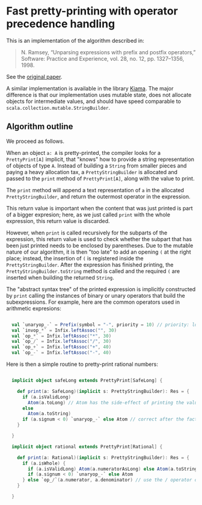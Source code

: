 Fast pretty-printing with operator precedence handling
======================================================

This is an implementation of the algorithm described in:

> N. Ramsey, “Unparsing expressions with prefix and postfix operators,”
> Software: Practice and Experience, vol. 28, no. 12, pp. 1327–1356, 1998.

See the [original paper](http://citeseerx.ist.psu.edu/viewdoc/download?doi=10.1.1.39.1314&rep=rep1&type=pdf).

A similar implementation is available in the library [Kiama](https://bitbucket.org/inkytonik/kiama/src/4c429aa2dfda2f34f731d12fb9878859b7c4be66/library/src/main/scala/org/bitbucket/inkytonik/kiama/output/ParenPrettyPrinter.scala?at=default&fileviewer=file-view-default). The major difference is that our implementation uses mutable state, does not allocate objects for intermediate values, and should have speed comparable to `scala.collection.mutable.StringBuilder`.

Algorithm outline
-----------------

We proceed as follows.

When an object `a: A` is pretty-printed, the compiler looks for a `PrettyPrint[A]` implicit, that "knows" how to provide a string representation of objects of type `A`. Instead of building a `String` from smaller pieces and paying a heavy allocation tax, a `PrettyStringBuilder` is allocated and passed to the `print` method of `PrettyPrint[A]`, along with the value to print.

The `print` method will append a text representation of `a` in the allocated `PrettyStringBuilder`, and return the outermost operator in the expression.

This return value is important when the content that was just printed is part of a bigger expresion; here, as we just called `print` with the whole expression, this return value is discarded.

However, when `print` is called recursively for the subparts of the expression, this return value is used to check whether the subpart that has been just printed needs to be enclosed by parentheses. Due to the mutable nature of our algorithm, it is then "too late" to add an opening `(` at the right place; instead, the insertion of `(` is registered inside the `PrettyStringBuilder`. After the expression has finished printing, the `PrettyStringBuilder.toString` method is called and the required `(` are inserted when building the returned `String`.

The "abstract syntax tree" of the printed expression is implicitly constructed by `print` calling the instances of binary or unary operators that build the subexpressions. For example, here are the common operators used in arithmetic expresions:

```scala

  val `unaryop_-` = Prefix(symbol = "-", priority = 10) // priority: lower couples more tightly
  val `invop_*` = Infix.leftAssoc("", 30)
  val `op_*` = Infix.leftAssoc("*", 30)
  val `op_/` = Infix.leftAssoc("/", 30)
  val `op_+` = Infix.leftAssoc("+", 40)
  val `op_-` = Infix.leftAssoc("-", 40)

```

Here is then a simple routine to pretty-print rational numbers:

```scala

  implicit object safeLong extends PrettyPrint[SafeLong] {

    def print(a: SafeLong)(implicit s: PrettyStringBuilder): Res = {
      if (a.isValidLong)
        Atom(a.toLong) // Atom has the side-effect of printing the value into the implicit PrettyStringBuffer
      else
        Atom(a.toString)
      if (a.signum < 0) `unaryop_-` else Atom // correct after the fact that the outermost operator is -, if that is the case
    }

  }

  implicit object rational extends PrettyPrint[Rational] {

    def print(a: Rational)(implicit s: PrettyStringBuilder): Res = {
      if (a.isWhole) {
        if (a.isValidLong) Atom(a.numeratorAsLong) else Atom(a.toString)
        if (a.signum < 0) `unaryop_-` else Atom
      } else `op_/`(a.numerator, a.denominator) // use the / operator on two subparts
    }

  }

```
